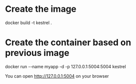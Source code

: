 # Create the image
docker build -t kestrel .

# Create the container based on previous image
docker run --name myapp -d -p 127.0.0.1:5004:5004 kestrel

You can open http://127.0.0.1:5004 on your browser
